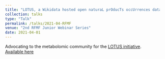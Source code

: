 ```yaml
---
title: "LOTUS, a Wikidata hosted open naturaL prOducTs occUrrences databaSe"
collection: talks
type: "Talk"
permalink: /talks/2021-04-RFMF
venue: "2nd RFMF Junior Webinar Series"
date: 2021-04-01
---
```


Advocating to the metabolomic community for
the [LOTUS initiative](https://lotus.nprod.net/). [Available here](https://lotus.nprod.net/lotus-presentations/20210401_rfmf/index.html)
